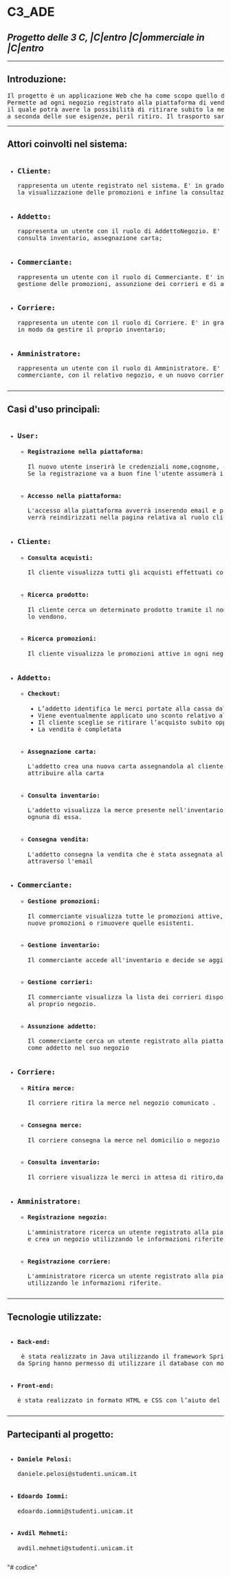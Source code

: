 # C3_ADE
## _Progetto delle 3 C, |C|entro |C|ommerciale in |C|entro_

________________________
## Introduzione:
<pre>Il progetto è un applicazione Web che ha come scopo quello di ravvivare l'economia nel centro storico di un paese.
Permette ad ogni negozio registrato alla piattaforma di vendere i suoi prodotti fisicamente ad un cliente,
il quale potrà avere la possibilità di ritirare subito la merce o di scegliere un altro negozio più comodo 
a seconda delle sue esigenze, peril ritiro. Il trasporto sarà compiuto da un corriere affiliato.</pre>
________________________

## Attori coinvolti nel sistema:
<pre><ul><li><h3>Cliente:</h3>rappresenta un utente registrato nel sistema. E' in grado di svolgere azioni quali la ricerca di un prodotto,
la visualizzazione delle promozioni e infine la consultazione dello storico dei suoi acquisti nei vari negozi;</li>
<li><h3>Addetto:</h3>rappresenta un utente con il ruolo di AddettoNegozio. E' in grado di svolgere azioni quali checkout, consegna vendita,
consulta inventario, assegnazione carta;</li>
<li><h3>Commerciante:</h3>rappresenta un utente con il ruolo di Commerciante. E' in grado di svolgere azioni quali gestione dell’inventario,
gestione delle promozioni, assunzione dei corrieri e di addetti;</li>
<li><h3>Corriere:</h3>rappresenta un utente con il ruolo di Corriere. E' in grado di svolgere azioni quali prelevare e consegnare merci e
in modo da gestire il proprio inventario;</li>
<li><h3>Amministratore:</h3>rappresenta un utente con il ruolo di Amministratore. E' in grado di svolgere azioni quali registrare un nuovo
commerciante, con il relativo negozio, e un nuovo corriere con la relitiva ditta;</li></ul></pre>
________________________

## Casi d'uso principali: 
<pre><ul><li><h3>User:</h3><ul><li><h4>Registrazione nella piattaforma:</h4>Il nuovo utente inserirà le credenziali nome,cognome, email e password per registrarsi.
Se la registrazione va a buon fine l'utente assumerà il ruolo di Clientee ed eseguire le operazioni ad esso corrispondenti.</li>
<li><h4>Accesso nella piattaforma:</h4>L'accesso alla piattaforma avverrà inserendo email e password. Se l'accesso andrà a buon fine si 
verrà reindirizzati nella pagina relativa al ruolo cliente. Se si dispone di altri ruoli, l'utente cambiare i ruoli.</li></ul></li>
<li><h3>Cliente:</h3><ul><li><h4>Consulta acquisti:</h4>Il cliente visualizza tutti gli acquisti effettuati con le informazioni relativi all'acquisto</li>
<li><h4>Ricerca prodotto:</h4>Il cliente cerca un determinato prodotto tramite il nome e visualizza la lista dei negozi che 
lo vendono.</li>
<li><h4>Ricerca promozioni:</h4>Il cliente visualizza le promozioni attive in ogni negozio ed può filtrarle in base alla categoria.</li></ul></li>
<li><h3>Addetto:</h3><ul><li><h4>Checkout:</h4><ul><li>L’addetto identifica le merci portate alla cassa dal cliente tramite l’id</li><li>Viene eventualmente applicato uno sconto relativo alla carta sul prezzo totale</li><li>Il cliente sceglie se ritirare l’acquisto subito oppure farlo spedire nel luogo di ritiro che preferisce(domicilio o negozio)</li><li>La vendita è completata</li></ul></li>
<li><h4>Assegnazione carta:</h4>L'addetto crea una nuova carta assegnandola al cliente specificando anche il tipo di sconto da 
attribuire alla carta</li>
<li><h4>Consulta inventario:</h4>L'addetto visualizza la merce presente nell'inventario del negozio e visionare le informazioni di 
ognuna di essa.</li>
<li><h4>Consegna vendita:</h4>L'addetto consegna la vendita che è stata assegnata al negozio, dopo aver verificato l'identità del cliente
attraverso l'email</li></ul></li>
<li><h3>Commerciante:</h3><ul><li><h4>Gestione promozioni:</h4>Il commerciante visualizza tutte le promozioni attive,può in seguito scegliere se aggiungere 
nuove promozioni o rimuovere quelle esistenti.</li>
<li><h4>Gestione inventario:</h4>Il commerciante accede all'inventario e decide se aggiungere o rimuovere una o piu merci dall'inventario.</li>
<li><h4>Gestione corrieri:</h4>Il commerciante visualizza la lista dei corrieri disponibili all'ingaggio e decide quali affiliare
al proprio negozio.</li>
<li><h4>Assunzione addetto:</h4>Il commerciante cerca un utente registrato alla piattaforma attraverso l'email e lo assume 
come addetto nel suo negozio</li></ul></li>
<li><h3>Corriere:</h3><ul><li><h4>Ritira merce:</h4>Il corriere ritira la merce nel negozio comunicato .</li>
<li><h4>Consegna merce:</h4>Il corriere consegna la merce nel domicilio o negozio specificato.</li>
<li><h4>Consulta inventario:</h4>Il corriere visualizza le merci in attesa di ritiro,da consegnare e consegnate.</li></ul></li>
<li><h3>Amministratore:</h3><ul><li><h4>Registrazione negozio:</h4>L'amministratore ricerca un utente registrato alla piattaforma, gli assegna il ruolo di commerciante 
e crea un negozio utilizzando le informazioni riferite.</li>
<li><h4>Registrazione corriere:</h4>L'amministratore ricerca un utente registrato alla piattaforma e gli assegna il ruolo di corriere 
utilizzando le informazioni riferite.</li></ul></li></ul></pre>
________________________

## Tecnologie utilizzate: 
<pre><ul><li><h4>Back-end:</h4> è stata realizzato in Java utilizzando il framework Spring. Le Java Persistence API messe a disposizione 
da Spring hanno permesso di utilizzare il database con motore MySQL. Per la configurazione del progetto abbiamo utilizzato Maven.</li>
<li><h4>Front-end:</h4>è stata realizzato in formato HTML e CSS con l’aiuto del framework Bootstrap e del generatore di template Thymeleaf.</li></ul></pre>
________________________

## Partecipanti al progetto: 
<pre><ul><li><h4>Daniele Pelosi:</h4>daniele.pelosi@studenti.unicam.it</li>
<li><h4>Edoardo Iommi:</h4>edoardo.iommi@studenti.unicam.it</li>
<li><h4>Avdil Mehmeti:</h4>avdil.mehmeti@studenti.unicam.it</li></ul></pre>
"# codice" 
